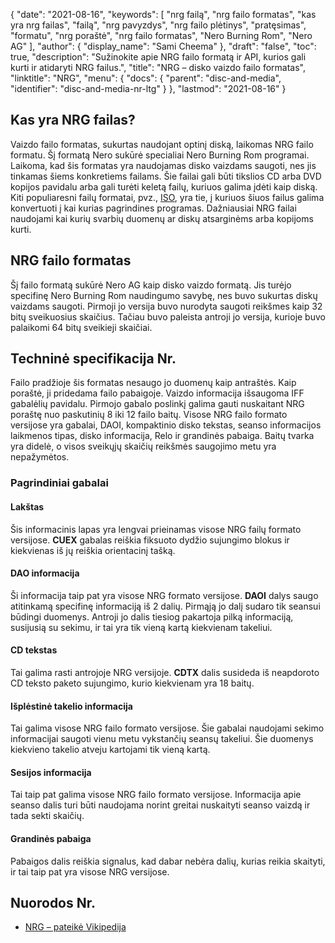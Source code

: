 {
  "date": "2021-08-16",
  "keywords": [
"nrg failą",
"nrg failo formatas",
"kas yra nrg failas",
"failą",
"nrg pavyzdys",
"nrg failo plėtinys",
"pratęsimas",
"formatu",
"nrg poraštė",
"nrg failo formatas",
"Nero Burning Rom",
"Nero AG"
],
  "author": {
    "display_name": "Sami Cheema"
},
  "draft": "false",
  "toc": true,
  "description": "Sužinokite apie NRG failo formatą ir API, kurios gali kurti ir atidaryti NRG failus.",
  "title": "NRG – disko vaizdo failo formatas",
  "linktitle": "NRG",
  "menu": {
    "docs": {
      "parent": "disc-and-media",
      "identifier": "disc-and-media-nr-ltg"
}
},
  "lastmod": "2021-08-16"
}

## Kas yra NRG failas?

Vaizdo failo formatas, sukurtas naudojant optinį diską, laikomas NRG failo formatu. Šį formatą Nero sukūrė specialiai Nero Burning Rom programai. Laikoma, kad šis formatas yra naudojamas disko vaizdams saugoti, nes jis tinkamas šiems konkretiems failams. Šie failai gali būti tikslios CD arba DVD kopijos pavidalu arba gali turėti keletą failų, kuriuos galima įdėti kaip diską. Kiti populiaresni failų formatai, pvz., [ISO](/compression/iso/), yra tie, į kuriuos šiuos failus galima konvertuoti į kai kurias pagrindines programas. Dažniausiai NRG failai naudojami kai kurių svarbių duomenų ar diskų atsarginėms arba kopijoms kurti.

## NRG failo formatas ##

Šį failo formatą sukūrė Nero AG kaip disko vaizdo formatą. Jis turėjo specifinę Nero Burning Rom naudingumo savybę, nes buvo sukurtas diskų vaizdams saugoti. Pirmoji jo versija buvo nurodyta saugoti reikšmes kaip 32 bitų sveikuosius skaičius. Tačiau buvo paleista antroji jo versija, kurioje buvo palaikomi 64 bitų sveikieji skaičiai.

## Techninė specifikacija Nr.

Failo pradžioje šis formatas nesaugo jo duomenų kaip antraštės. Kaip poraštė, ji pridedama failo pabaigoje. Vaizdo informacija išsaugoma IFF gabalėlių pavidalu. Pirmojo gabalo poslinkį galima gauti nuskaitant NRG poraštę nuo paskutinių 8 iki 12 failo baitų. Visose NRG failo formato versijose yra gabalai, DAOI, kompaktinio disko tekstas, seanso informacijos laikmenos tipas, disko informacija, Relo ir grandinės pabaiga. Baitų tvarka yra didelė, o visos sveikųjų skaičių reikšmės saugojimo metu yra nepažymėtos.

### Pagrindiniai gabalai ###

#### Lakštas ####

Šis informacinis lapas yra lengvai prieinamas visose NRG failų formato versijose. **CUEX** gabalas reiškia fiksuoto dydžio sujungimo blokus ir kiekvienas iš jų reiškia orientacinį tašką.

#### DAO informacija ####

Ši informacija taip pat yra visose NRG formato versijose. **DAOI** dalys saugo atitinkamą specifinę informaciją iš 2 dalių. Pirmąją jo dalį sudaro tik seansui būdingi duomenys. Antroji jo dalis tiesiog pakartoja pilką informaciją, susijusią su sekimu, ir tai yra tik vieną kartą kiekvienam takeliui.

#### CD tekstas ####

Tai galima rasti antrojoje NRG versijoje. **CDTX** dalis susideda iš neapdoroto CD teksto paketo sujungimo, kurio kiekvienam yra 18 baitų.

#### Išplėstinė takelio informacija ####

Tai galima visose NRG failo formato versijose. Šie gabalai naudojami sekimo informacijai saugoti vienu metu vykstančių seansų takeliui. Šie duomenys kiekvieno takelio atveju kartojami tik vieną kartą.

#### Sesijos informacija ####

Tai taip pat galima visose NRG failo formato versijose. Informacija apie seanso dalis turi būti naudojama norint greitai nuskaityti seanso vaizdą ir tada sekti skaičių.

#### Grandinės pabaiga ####

Pabaigos dalis reiškia signalus, kad dabar nebėra dalių, kurias reikia skaityti, ir tai taip pat yra visose NRG versijose.


## Nuorodos Nr.

* [NRG – pateikė Vikipedija](https://en.wikipedia.org/wiki/NRG_(file_format))



